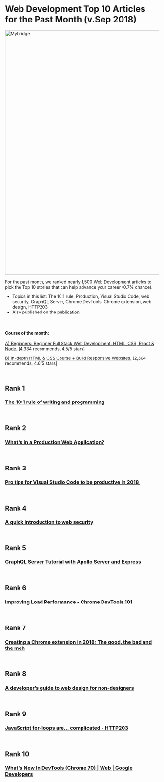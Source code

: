 # Web Development Top 10 Articles for the Past Month (v.Sep 2018)

<img src="aug-Sep-WebDev-Top10.png" width="800" alt="Mybridge"></a>

For the past month, we ranked nearly 1,500 Web Development articles to pick the Top 10 stories that can help advance your career (0.7% chance).
 
* Topics in this list: The 10:1 rule, Production, Visual Studio Code, web security, GraphQL Server, Chrome DevTools, Chrome extension, web design, HTTP203
* Also published on the [publication](https://goo.gl/NqaPx1)

<br>

#### Course of the month:

[A) Beginners: Beginner Full Stack Web Development: HTML, CSS, React & Node.](http://bit.ly/2wDtFX1) [4,334 recommends, 4.5/5 stars]

[B) In-depth HTML & CSS Course + Build Responsive Websites.](http://bit.ly/2NNDdFe) [2,304 recommends, 4.6/5 stars]

<br>

## Rank 1
### [The 10:1 rule of writing and programming](https://www.ybrikman.com/writing/2018/08/12/the-10-to-1-rule-of-writing-and-programming?utm_source=mybridge&utm_medium=blog&utm_campaign=read_more)


<br>

## Rank 2
### [What's in a Production Web Application?](http://stephenmann.io/post/whats-in-a-production-web-application?utm_source=mybridge&utm_medium=blog&utm_campaign=read_more)


<br>

## Rank 3
### [Pro tips for Visual Studio Code to be productive in 2018 ‍](https://medium.com/@i_AnkurBiswas/pro-tips-for-visual-studio-code-to-be-productive-in-2018-d5252e914561?utm_source=mybridge&utm_medium=blog&utm_campaign=read_more)


<br>

## Rank 4
### [A quick introduction to web security](https://medium.freecodecamp.org/a-quick-introduction-to-web-security-f90beaf4dd41?utm_source=mybridge&utm_medium=blog&utm_campaign=read_more)


<br>

## Rank 5
### [GraphQL Server Tutorial with Apollo Server and Express](https://www.robinwieruch.de/graphql-apollo-server-tutorial?utm_source=mybridge&utm_medium=blog&utm_campaign=read_more)


<br>

## Rank 6
### [Improving Load Performance - Chrome DevTools 101](https://www.youtube.com/watch?v=5fLW5Q5ODiE?utm_source=mybridge&utm_medium=blog&utm_campaign=read_more)


<br>

## Rank 7
### [Creating a Chrome extension in 2018: The good, the bad and the meh](https://checklyhq.com/blog/2018/08/creating-a-chrome-extension-in-2018-the-good-the-bad-and-the-meh?utm_source=mybridge&utm_medium=blog&utm_campaign=read_more)


<br>

## Rank 8
### [A developer’s guide to web design for non-designers](https://medium.freecodecamp.org/a-developers-guide-to-web-design-for-non-designers-1f64ce28c38d?utm_source=mybridge&utm_medium=blog&utm_campaign=read_more)


<br>

## Rank 9
### [JavaScript for-loops are… complicated - HTTP203](https://www.youtube.com/watch?v=Nzokr6Boeaw?utm_source=mybridge&utm_medium=blog&utm_campaign=read_more)


<br>

## Rank 10
### [What's New In DevTools (Chrome 70) | Web | Google Developers](https://developers.google.com/web/updates/2018/08/devtools?utm_source=mybridge&utm_medium=blog&utm_campaign=read_more)


                    
